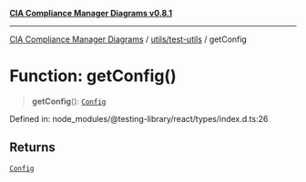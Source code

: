 [**CIA Compliance Manager Diagrams v0.8.1**](../../../README.md)

***

[CIA Compliance Manager Diagrams](../../../modules.md) / [utils/test-utils](../README.md) / getConfig

# Function: getConfig()

> **getConfig**(): [`Config`](../interfaces/Config.md)

Defined in: node\_modules/@testing-library/react/types/index.d.ts:26

## Returns

[`Config`](../interfaces/Config.md)
